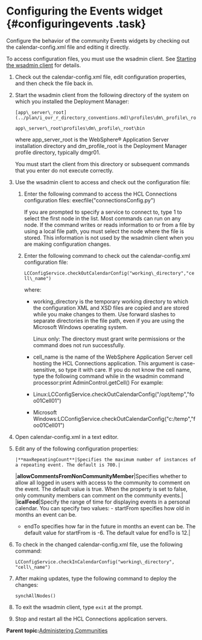 # Configuring the Events widget {#configuringevents .task}

Configure the behavior of the community Events widgets by checking out the calendar-config.xml file and editing it directly.

To access configuration files, you must use the wsadmin client. See [Starting the wsadmin client](t_admin_wsadmin_starting.md) for details.

1.  Check out the calendar-config.xml file, edit configuration properties, and then check the file back in.
2.  Start the wsadmin client from the following directory of the system on which you installed the Deployment Manager:

    ```
    [app\_server\_root](../plan/i_ovr_r_directory_conventions.md)\profiles\dm\_profile\_root\bin
    ```

    ```
    app\_server\_root\profiles\dm\_profile\_root\bin
    ```

    where app\_server\_root is the WebSphere® Application Server installation directory and dm\_profile\_root is the Deployment Manager profile directory, typically dmgr01.

    You must start the client from this directory or subsequent commands that you enter do not execute correctly.

3.  Use the wsadmin client to access and check out the configuration file:

    1.  Enter the following command to access the HCL Connections configuration files: execfile\("connectionsConfig.py"\)

        If you are prompted to specify a service to connect to, type 1 to select the first node in the list. Most commands can run on any node. If the command writes or reads information to or from a file by using a local file path, you must select the node where the file is stored. This information is not used by the wsadmin client when you are making configuration changes.

    2.  Enter the following command to check out the calendar-config.xml configuration file:

        `LCConfigService.checkOutCalendarConfig("working\_directory","cell\_name")`

        where:

        -   working\_directory is the temporary working directory to which the configuration XML and XSD files are copied and are stored while you make changes to them. Use forward slashes to separate directories in the file path, even if you are using the Microsoft Windows operating system.

            Linux only: The directory must grant write permissions or the command does not run successfully.

        -   cell\_name is the name of the WebSphere Application Server cell hosting the HCL Connections application. This argument is case-sensitive, so type it with care. If you do not know the cell name, type the following command while in the wsadmin command processor:print AdminControl.getCell\(\)
        For example:

        -   Linux:LCConfigService.checkOutCalendarConfig\("/opt/temp","foo01Cell01"\)
        -   Microsoft Windows:LCConfigService.checkOutCalendarConfig\("c:/temp","foo01Cell01"\)
4.  Open calendar-config.xml in a text editor.

5.  Edit any of the following configuration properties:

        |**maxRepeatingCount**|Specifies the maximum number of instances of a repeating event. The default is 700.|
    |**allowCommentsFromNonCommunityMember**|Specifies whether to allow all logged in users with access to the community to comment on the event. The default value is true. When the property is set to false, only community members can comment on the community events.|
    |**icalFeed**|Specify the range of time for displaying events in a personal calendar. You can specify two values:     -   startFrom specifies how old in months an event can be.
    -   endTo specifies how far in the future in months an event can be.
The default value for startFrom is -6. The default value for endTo is 12.|

6.  To check in the changed calendar-config.xml file, use the following command:

    ```
    LCConfigService.checkInCalendarConfig("working\_directory", "cell\_name")
    ```

7.  After making updates, type the following command to deploy the changes:

    ```
    synchAllNodes()
    ```

8.  To exit the wsadmin client, type `exit` at the prompt.

9.  Stop and restart all the HCL Connections application servers.


**Parent topic:**[Administering Communities](../admin/c_admin_communities_intro.md)

